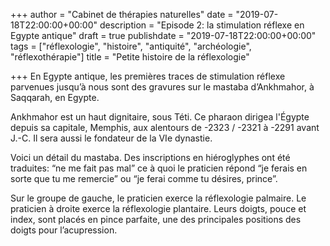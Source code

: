 +++
author = "Cabinet de thérapies naturelles"
date = "2019-07-18T22:00:00+00:00"
description = "Episode 2: la stimulation réflexe en Egypte antique"
draft = true
publishdate = "2019-07-18T22:00:00+00:00"
tags = ["réflexologie", "histoire", "antiquité", "archéologie", "réflexothérapie"]
title = "Petite histoire de la réflexologie"

+++
En Egypte antique, les premières traces de stimulation réflexe parvenues jusqu’à nous sont des gravures sur le mastaba d’Ankhmahor, à Saqqarah, en Egypte. 

Ankhmahor est un haut dignitaire, sous Téti. Ce pharaon dirigea l'Égypte depuis sa capitale, Memphis, aux alentours de -2323 / -2321 à -2291 avant J.-C. Il sera aussi le fondateur de la VIe dynastie.

Voici un détail du mastaba. Des inscriptions en hiéroglyphes ont été traduites: “ne me fait pas mal” ce à quoi le praticien répond “je ferais en sorte que tu me remercie” ou “je ferai comme tu désires, prince”.

Sur le groupe de gauche, le praticien exerce la réflexologie palmaire. Le praticien à droite exerce la réflexologie plantaire. Leurs doigts, pouce et index, sont placés en pince parfaite, une des principales positions des doigts pour l’acupression.